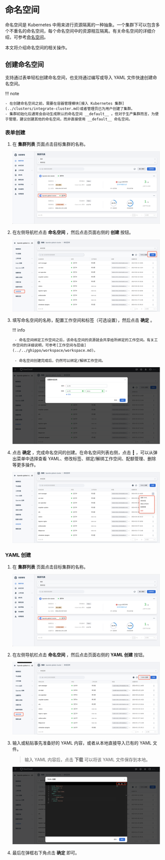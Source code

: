 # 命名空间

命名空间是 Kubernetes 中用来进行资源隔离的一种抽象。一个集群下可以包含多个不重名的命名空间，每个命名空间中的资源相互隔离。有关命名空间的详细介绍，可参考[命名空间](https://kubernetes.io/zh-cn/docs/concepts/overview/working-with-objects/namespaces/)。

本文将介绍命名空间的相关操作。

## 创建命名空间

支持通过表单轻松创建命名空间，也支持通过编写或导入 YAML 文件快速创建命名空间。

!!! note

    - 在创建命名空间之前，需要在容器管理模块[接入 Kubernetes 集群](../clusters/integrate-cluster.md)或者管理员已为用户创建了集群。
    - 集群初始化后通常会自动生成默认的命名空间 __default__ 。但对于生产集群而言，为便于管理，建议创建其他的命名空间，而非直接使用 __default__ 命名空间。

### 表单创建

1. 在 __集群列表__ 页面点击目标集群的名称。

    ![集群详情](../images/crd01.png)

2. 在左侧导航栏点击 __命名空间__ ，然后点击页面右侧的 __创建__ 按钮。

    ![点击创建](../images/ns01.png)

3. 填写命名空间的名称，配置工作空间和标签（可选设置），然后点击 __确定__ 。

    !!! info

        - 命名空间绑定工作空间之后，该命名空间的资源就会共享给所绑定的工作空间。有关工作空间的详细说明，可参考[工作空间与层级](../../ghippo/workspace/workspace.md)。

        - 命名空间创建完成后，仍然可以绑定/解绑工作空间。

    ![填写表单](../images/ns02.png)

4. 点击 __确定__ ，完成命名空间的创建。在命名空间列表右侧，点击 __┇__ ，可以从弹出菜单中选择查看 YAML、修改标签、绑定/解绑工作空间、配额管理、删除等更多操作。

    ![更多操作](../images/ns03.png)

### YAML 创建

1. 在 __集群列表__ 页面点击目标集群的名称。

    ![集群详情](../images/crd01.png)

2. 在左侧导航栏点击 __命名空间__ ，然后点击页面右侧的 __YAML 创建__ 按钮。

    ![点击创建](../images/ns00.png)

3. 输入或粘贴事先准备好的 YAML 内容，或者从本地直接导入已有的 YAML 文件。

    > 输入 YAML 内容后，点击 __下载__ 可以将该 YAML 文件保存到本地。

    ![点击创建](../images/ns04.png)

4. 最后在弹框右下角点击 __确定__ 即可。